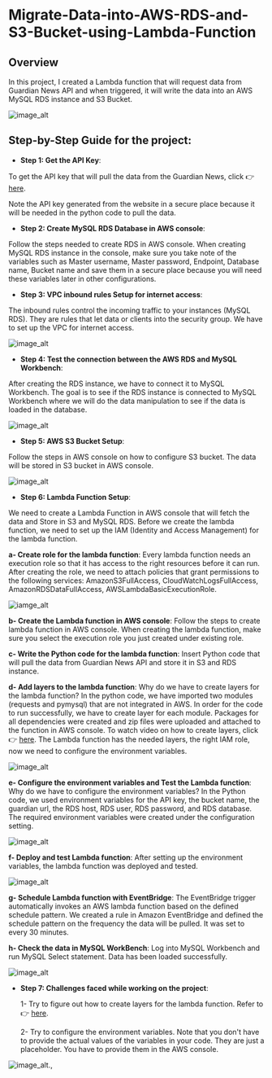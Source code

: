 # Migrate-Data-into-AWS-RDS-and-S3-Bucket-using-Lambda-Function
## Overview
In this project, I created a Lambda function that will request data from Guardian News API and when triggered, it will write the data into an AWS MySQL RDS instance and S3 Bucket.

![image_alt](https://github.com/aetekpo/Migrate-Data-into-AWS-RDS-and-S3-Bucket-using-Lambda-Function/blob/main/API%20Image.png?raw=true)

## Step-by-Step Guide for the project:
- **Step 1: Get the API Key**:

To get the API key that will pull the data from the Guardian News, click 👉 [here](https://open-platform.theguardian.com/documentation/?form=MG0AV3).

Note the API key generated from the website in a secure place because it will be needed in the python code to pull the data.

- **Step 2: Create MySQL RDS Database in AWS console**:

Follow the steps needed to create RDS in AWS console. When creating MySQL RDS instance in the console, make sure you take note of the variables such as Master username, Master password, Endpoint, Database name, Bucket name and save them in a secure place because you will need these variables later in other configurations.

- **Step 3: VPC inbound rules Setup for internet access**:

The inbound rules control the incoming traffic to your instances (MySQL RDS). They are rules that let data or clients into the security group. We have to set up the VPC for internet access.

![image_alt](https://github.com/aetekpo/Migrate-Data-into-AWS-RDS-and-S3-Bucket-using-Lambda-Function/blob/main/VPC_Image.png?raw=true)


- **Step 4: Test the connection between the AWS RDS and MySQL Workbench**:

After creating the RDS instance, we have to connect it to MySQL Workbench. The goal is to see if the RDS instance is connected to MySQL Workbench where we will do the data manipulation to see if the data is loaded in the database. 

![image_alt](https://github.com/aetekpo/Migrate-Data-into-AWS-RDS-and-S3-Bucket-using-Lambda-Function/blob/main/RDS%20Connection%20Image.png?raw=true)

- **Step 5: AWS S3 Bucket Setup**:

Follow the steps in AWS console on how to configure S3 bucket. The data will be stored in S3 bucket in AWS console.

![image_alt](https://github.com/aetekpo/Migrate-Data-into-AWS-RDS-and-S3-Bucket-using-Lambda-Function/blob/main/S3_Bucket_Image.png?raw=true)

- **Step 6: Lambda Function Setup**:

 We need to create a Lambda Function in AWS console that will fetch the data and Store in S3 and MySQL RDS. Before we create the lambda function, we need to set up the IAM (Identity and Access Management) for the lambda function.
   
  **a- Create role for the lambda function**: Every lambda function needs an execution role so that it has access to the right resources before it can run. After creating the role, we need to attach policies that grant permissions to the following services: AmazonS3FullAccess, CloudWatchLogsFullAccess, AmazonRDSDataFullAccess, AWSLambdaBasicExecutionRole.

 ![iamge_alt](https://github.com/aetekpo/Migrate-Data-into-AWS-RDS-and-S3-Bucket-using-Lambda-Function/blob/main/Roles_Policies_Image.png?raw=true)

  **b- Create the Lambda function in AWS console**: Follow the steps to create lambda function in AWS console. When creating the lambda function, make sure you select the execution role you just created under existing role.

  **c- Write the Python code for the lambda function**: Insert Python code that will pull the data from Guardian News API and store it in S3 and RDS instance.

  **d- Add layers to the lambda function**: Why do we have to create layers for the lambda function? In the python code, we have imported two modules (requests and pymysql) that are not integrated in AWS. In order for the code to run successfully, we have to create layer for each module. Packages for all dependencies were created and zip files were uploaded and attached to the function in AWS console. To watch video on how to create layers, click 👉 [here](https://www.youtube.com/watch?v=mTYp4lTWMAw). 
The Lambda function has the needed layers, the right IAM role, now we need to configure the environment variables.

  ![image_alt](https://github.com/aetekpo/Migrate-Data-into-AWS-RDS-and-S3-Bucket-using-Lambda-Function/blob/main/Layers.png?raw=true)

   **e- Configure the environment variables and Test the Lambda function**: Why do we have to configure the environment variables? In the Python code, we used environment variables for the API key, the bucket name, the guardian url, the RDS host, RDS user, RDS password, and RDS database. The required environment variables were created under the configuration setting. 

   ![image_alt](https://github.com/aetekpo/Migrate-Data-into-AWS-RDS-and-S3-Bucket-using-Lambda-Function/blob/main/Env_Variables_image.png?raw=true)

   **f- Deploy and test Lambda function**: After setting up the environment variables, the lambda function was deployed and tested.

   ![image_alt](https://github.com/aetekpo/Migrate-Data-into-AWS-RDS-and-S3-Bucket-using-Lambda-Function/blob/main/Test_Code.png?raw=true)

   **g- Schedule Lambda function with EventBridge**: The EventBridge trigger automatically invokes an AWS lambda function based on the defined schedule pattern. We created a rule in Amazon EventBridge and defined the schedule pattern on the frequency the data will be pulled. It was set to every 30 minutes. 

   **h- Check the data in MySQL WorkBench**: Log into MySQL Workbench and run MySQL Select statement. Data has been loaded successfully.

   ![image_alt](https://github.com/aetekpo/Migrate-Data-into-AWS-RDS-and-S3-Bucket-using-Lambda-Function/blob/main/MySQL_Image.png?raw=true)

   - **Step 7: Challenges faced while working on the project**:

     1- Try to figure out how to create layers for the lambda function. Refer to 👉 [here](https://www.youtube.com/watch?v=mTYp4lTWMAw).
     
     2- Try to configure the environment variables. Note that you don't have to provide the actual values of the variables in your code. They are just a placeholder. You have to provide them in the AWS console.

![image_alt](https://github.com/aetekpo/Migrate-Data-into-AWS-RDS-and-S3-Bucket-using-Lambda-Function/blob/main/Env_Variables_Code.png?raw=true).,

   

   
  
  
  

  
 



  



  

  



